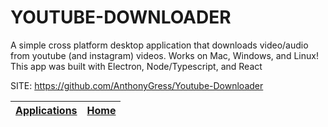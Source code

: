 # YOUTUBE-DOWNLOADER

 A simple cross platform desktop application that downloads video/audio from youtube (and instagram) videos. Works on Mac, Windows, and Linux! This app was built with Electron, Node/Typescript, and React

 SITE: https://github.com/AnthonyGress/Youtube-Downloader

 | [Applications](https://portable-linux-apps.github.io/apps.html) | [Home](https://portable-linux-apps.github.io)
 | --- | --- |
